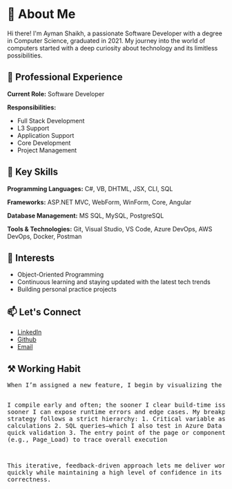 <h1>👋 About Me</h1>
<p>Hi there! I'm Ayman Shaikh, a passionate Software Developer with a degree in Computer Science, graduated in 2021. My journey into the world of computers started with a deep curiosity about technology and its limitless possibilities.</p>

<h2>🌟 Professional Experience</h2>
<p><strong>Current Role:</strong> Software Developer</p>
<p><strong>Responsibilities:</strong></p>
<ul>
    <li>Full Stack Development</li>
    <li>L3 Support</li>
    <li>Application Support</li>
    <li>Core Development</li>
    <li>Project Management</li>
</ul>

<h2>🔑 Key Skills</h2>
<p><strong>Programming Languages:</strong> C#, VB, DHTML, JSX, CLI, SQL</p>
<p><strong>Frameworks:</strong> ASP.NET MVC, WebForm, WinForm, Core, Angular</p>
<p><strong>Database Management:</strong> MS SQL, MySQL, PostgreSQL</p>
<p><strong>Tools & Technologies:</strong> Git, Visual Studio, VS Code, Azure DevOps, AWS DevOps, Docker, Postman</p>

<h2>🎯 Interests</h2>
<ul>
    <li>Object-Oriented Programming</li>
    <li>Continuous learning and staying updated with the latest tech trends</li>
    <li>Building personal practice projects</li>
</ul>

<h2>📫 Let's Connect</h2>
<ul>
    <li><a href="https://www.linkedin.com/in/ayman-riyaz-shaikh" target="_blank">LinkedIn</a></li>
    <li><a href="https://github.com/zebwoy/" target="_blank">Github</a></li>
    <li><a href="mailto:imanriyaj@gmail.com">Email</a></li>
</ul>

<h2>⚒️ Working Habit</h2>
<pre>When I’m assigned a new feature, I begin by visualizing the end‑user experience and mapping that vision to a high‑level technical flow—essentially working in a LIFO style so the most recent priorities get immediate attention. With a clear design in mind, I use large language models to generate an initial code draft. I review the output carefully, and if it captures roughly 70 % of the functionality I need, I pull it into Visual Studio and refine it by hand.

I compile early and often; the sooner I clear build‑time issues, the sooner I can expose runtime errors and edge cases. My breakpoint strategy follows a strict hierarchy:
1. Critical variable assignments or calculations
2. SQL queries—which I also test in Azure Data Studio for quick validation
3. The entry point of the page or component (e.g., Page_Load) to trace overall execution

This iterative, feedback‑driven approach lets me deliver working code quickly while maintaining a high level of confidence in its correctness.</pre>
